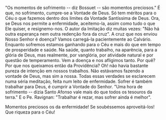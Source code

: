 "Os momentos de sofrimento -- diz Bossuet -- são momentos preciosos." É que, no sofrimento, cumpre-se a Vontade de Deus. Só tem méritos para o Céu o que fazemos dentro dos limites da Vontade Santíssima de Deus. Ora, se Deus nos permite a enfermidade, aceitemo-la, assim como tudo o que Ele quiser, e resignemo-nos. O autor da Imitação diz muitas vezes: "Não há outra esperança nem outra redenção fora da cruz". A cruz que nos enviou Nosso Senhor é doença? Vamos carregá-la pacientemente ao Calvário. Enquanto sofremos estamos ganhando para o Céu e mais do que em tempo de prosperidade e saúde. Na saúde, quanto trabalho, na aparência, para a glória de Deus, mas realmente, por vanglória, por atividade natural e por questão de temperamento. Vem a doença e nos afligimos tanto. Por quê? Por que nos queixamos então da Providência? Oh! não havia bastante pureza de intenção em nossos trabalhos. Não estávamos fazendo a vontade de Deus, mas sim a nossa. Todas essas verdades se esclarecem numa séria meditação, feita num leito de enfermidade. Sofrer é também trabalhar para Deus, é cumprir a Vontade do Senhor. "Uma hora de sofrimento -- dizia Santo Afonso vale mais do que todos os tesouros da terra." E o Pe. Ravignan: "Trabalhar é rezar, mas sofrer ainda é melhor".

Momentos preciosos os da enfermidade! Se soubéssemos aproveitá-los! Que riqueza para o Céu!